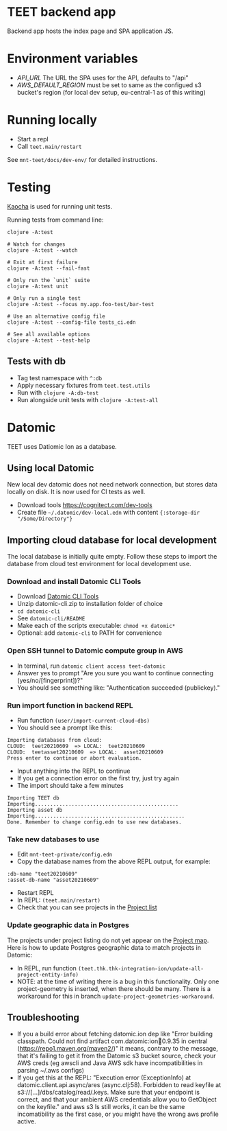 # TEET backend app

Backend app hosts the index page and SPA application JS.

# Environment variables

- *API_URL* The URL the SPA uses for the API, defaults to "/api"
- *AWS_DEFAULT_REGION* must be set to same as the configued s3 bucket's region (for local dev setup, eu-central-1 as of this writing)

# Running locally

- Start a repl
- Call `teet.main/restart`

See `mnt-teet/docs/dev-env/` for detailed instructions.

# Testing

[Kaocha](https://github.com/lambdaisland/kaocha) is used for running unit tests.

Running tests from command line:
```
clojure -A:test

# Watch for changes
clojure -A:test --watch

# Exit at first failure
clojure -A:test --fail-fast

# Only run the `unit` suite
clojure -A:test unit

# Only run a single test
clojure -A:test --focus my.app.foo-test/bar-test

# Use an alternative config file
clojure -A:test --config-file tests_ci.edn

# See all available options
clojure -A:test --test-help
```

## Tests with db
- Tag test namespace with `^:db`
- Apply necessary fixtures from `teet.test.utils`
- Run with `clojure -A:db-test`
- Run alongside unit tests with `clojure -A:test-all`

# Datomic

TEET uses Datiomic Ion as a database.

## Using local Datomic

New local dev datomic does not need network connection, but stores
data locally on disk. It is now used for CI tests as well.

- Download tools https://cognitect.com/dev-tools
- Create file `~/.datomic/dev-local.edn` with content `{:storage-dir "/Some/Directory"}`

## Importing cloud database for local development

The local database is initially quite empty. Follow these steps to import the database from cloud
test environment for local development use.

### Download and install Datomic CLI Tools

- Download [Datomic CLI Tools](https://docs.datomic.com/cloud/operation/cli-tools.html)
- Unzip datomic-cli.zip to installation folder of choice
- `cd datomic-cli`
- See `datomic-cli/README`
- Make each of the scripts executable: `chmod +x datomic*`
- Optional: add `datomic-cli` to PATH for convenience

### Open SSH tunnel to Datomic compute group in AWS

 - In terminal, run `datomic client access teet-datomic`
 - Answer yes to prompt "Are you sure you want to continue connecting (yes/no/[fingerprint])?"
 - You should see something like: "Authentication succeeded (publickey)."

### Run import function in backend REPL

- Run function `(user/import-current-cloud-dbs)` 
- You should see a prompt like this:
```
Importing databases from cloud:
CLOUD:  teet20210609  => LOCAL:  teet20210609
CLOUD:  teetasset20210609  => LOCAL:  asset20210609  
Press enter to continue or abort evaluation.
```
- Input anything into the REPL to continue
- If you get a connection error on the first try, just try again
- The import should take a few minutes
```
Importing TEET db
Importing...............................................
Importing asset db
Importing.................................................
Done. Remember to change config.edn to use new databases.
```

### Take new databases to use 

- Edit `mnt-teet-private/config.edn`
- Copy the database names from the above REPL output, for example:
```
:db-name "teet20210609"
:asset-db-name "asset20210609" 
```
- Restart REPL
- In REPL: `(teet.main/restart)`
- Check that you can see projects in the [Project list](http://localhost:4000/#/projects/list)

### Update geographic data in Postgres

The projects under project listing do not yet appear on the 
[Project map](http://localhost:4000/#/projects/map). 
Here is how to update Postgres geographic data to match projects in Datomic:
- In REPL, run function `(teet.thk.thk-integration-ion/update-all-project-entity-info)`
- NOTE: at the time of writing there is a bug in this functionality. Only one project-geometry 
  is inserted, when there should be many. There is a workaround for this in branch 
  `update-project-geometries-workaround`.

## Troubleshooting

- If you a build error about fetching datomic.ion dep like "Error building classpath. Could not find artifact com.datomic:ion:jar:0.9.35 in central (https://repo1.maven.org/maven2/)" it means, contrary to the message, that it's failing to get it from the Datomic s3 bucket source, check your AWS creds (eg awscli and Java AWS sdk have incompatibilities in parsing ~/.aws configs)
- If you get this at the REPL: "Execution error (ExceptionInfo) at datomic.client.api.async/ares (async.clj:58).
Forbidden to read keyfile at s3://[...]/dbs/catalog/read/.keys. Make sure that your endpoint is correct, and that your ambient AWS credentials allow you to GetObject on the keyfile." and aws s3 ls still works, it can be the same incomatibility as the first case, or you might have the wrong aws profile active.
